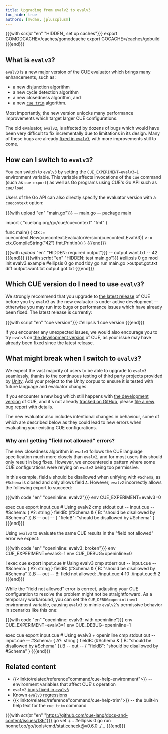 ```yaml
---
title: Upgrading from evalv2 to evalv3
toc_hide: true
authors: [mvdan, jpluscplusm]
---
```


{{{with _script_ "en" "HIDDEN_ set up caches"}}}
export GOMODCACHE=/caches/gomodcache
export GOCACHE=/caches/gobuild
{{{end}}}

## What is `evalv3`?

`evalv3` is a new major version of the CUE evaluator which brings many enhancements,
such as:

- a new disjunction algorithm
- a new cycle detection algorithm
- a new closedness algorithm, and
- a new [`cue trim`]({{<relref"docs/reference/command/cue-help-trim">}}) algorithm.

Most importantly, the new version unlocks many performance improvements which
target larger CUE configurations.

The old evaluator, `evalv2`, is affected by dozens of bugs which would have
been very difficult to fix incrementally due to limitations in its design. Many
of these bugs are already
[fixed in `evalv3`](https://github.com/cue-lang/cue/issues?q=is%3Aissue%20label%3Aevalv3-win),
with more improvements still to come.

## How can I switch to `evalv3`?

You can switch to `evalv3` by setting the `CUE_EXPERIMENT=evalv3=1` environment
variable. This variable affects invocations of the `cue` command (such as `cue
export`) as well as Go programs using CUE's Go API such as `cue/load`.

Users of the Go API can also directly specify the evaluator version with a
`cuecontext` option:

{{{with upload "en" "main.go"}}}
-- main.go --
package main

import (
	"cuelang.org/go/cue/cuecontext"
	"fmt"
)

func main() {
	ctx := cuecontext.New(cuecontext.EvaluatorVersion(cuecontext.EvalV3))
	v := ctx.CompileString("42")
	fmt.Println(v)
}
{{{end}}}

{{{with _upload_ "en" "HIDDEN: required output"}}}
-- output.want.txt --
42
{{{end}}}
{{{with _script_ "en" "HIDDEN: test main.go"}}}
#ellipsis 0
go mod init evalv3.example
#ellipsis 0
go mod tidy
go run main.go >output.got.txt
diff output.want.txt output.got.txt
{{{end}}}

## Which CUE version do I need to use `evalv3`?

We strongly recommend that you upgrade to
[the latest release]({{<relref"docs/introduction/installation">}})
of CUE before you try `evalv3` as the new evaluator is under active development
-- otherwise you may run into bugs or performance issues which have already
been fixed. The latest release is currently:

{{{with script "en" "cue version"}}}
#ellipsis 1
cue version
{{{end}}}

If you encounter any unexpected issues, we would also encourage you to try `evalv3` on
[the development version]({{<relref"docs/introduction/installation">}}#install-from-source)
of CUE, as your issue may have already been fixed since the latest release.

## What might break when I switch to `evalv3`?

We expect the vast majority of users to be able to upgrade to `evalv3`
seamlessly, thanks to the continuous testing of third party projects
provided by [Unity](https://cuelabs.dev/unity/). Add your project to the
Unity corpus to ensure it is tested with future language and evaluator changes.

If you encounter a new bug which still happens with
[the development version]({{<relref"docs/introduction/installation">}}#install-from-source)
of CUE, and it's not already
[tracked on GitHub](https://github.com/cue-lang/cue/issues?q=is%3Aissue%20state%3Aopen%20label%3Aevalv3),
please [file a new bug report](https://github.com/cue-lang/cue/issues/new?template=bug_report.md)
with details.

The new evaluator also includes intentional changes in behaviour, some of which
are described below as they could lead to new errors when evaluating your existing CUE configurations.

### Why am I getting "field not allowed" errors?

The new closedness algorithm in `evalv3` follows the CUE language specification
much more closely than `evalv2`, and for most users this should only result in
bug fixes. However, we encountered a pattern where some CUE configurations were
relying on `evalv2` being too permissive.

In this example, field `B` should be disallowed when unifying with `#Schema`,
as `#Schema` is closed and only allows field `A`.
However, `evalv2` incorrectly allows the following export to succeed:

{{{with code "en" "openinline: evalv2"}}}
env CUE_EXPERIMENT=evalv3=0

exec cue export input.cue # Using evalv2
cmp stdout out
-- input.cue --
#Schema: {
	A?: string
}
fieldB: (#Schema & {
	B: "should be disallowed by #Schema"
}).B
-- out --
{
    "fieldB": "should be disallowed by #Schema"
}
{{{end}}}

Using `evalv3` to evaluate the same CUE results in the "field not allowed" error we expect:

{{{with code "en" "openinline: evalv3: broken"}}}
env CUE_EXPERIMENT=evalv3=1
env CUE_DEBUG=openinline=0

! exec cue export input.cue # Using evalv3
cmp stderr out
-- input.cue --
#Schema: {
	A?: string
}
fieldB: (#Schema & {
	B: "should be disallowed by #Schema"
}).B
-- out --
B: field not allowed:
    ./input.cue:4:10
    ./input.cue:5:2
{{{end}}}

While the "field not allowed" error is correct, adjusting your CUE
configuration to resolve the problem might not be straightforward.
As a temporary workaround, you can set the `CUE_DEBUG=openinline=1` environment
variable, causing `evalv3` to mimic `evalv2`'s permissive behavior in scenarios
like this one:

{{{with code "en" "openinline: evalv3: with openinline"}}}
env CUE_EXPERIMENT=evalv3=1
env CUE_DEBUG=openinline=1

exec cue export input.cue # Using evalv3 + openinline
cmp stdout out
-- input.cue --
#Schema: {
	A?: string
}
fieldB: (#Schema & {
	B: "should be disallowed by #Schema"
}).B
-- out --
{
    "fieldB": "should be disallowed by #Schema"
}
{{{end}}}

## Related content

- {{<linkto/related/reference"command/cue-help-environment">}} -- environment variables that affect CUE's operation
- `evalv2` [bugs fixed in `evalv3`](https://github.com/cue-lang/cue/issues?q=is%3Aissue%20label%3Aevalv3-win)
- Known [`evalv3` regressions](https://github.com/cue-lang/cue/issues?q=is%3Aissue%20state%3Aopen%20label%3Aevalv3)
- {{<linkto/related/reference"command/cue-help-trim">}} -- the built-in help text for the `cue trim` command

{{{with _script_ "en" "https://github.com/cue-lang/docs-and-content/issues/186"}}}
go vet ./...
#ellipsis 0
go run honnef.co/go/tools/cmd/staticcheck@v0.6.0 ./...
{{{end}}}
